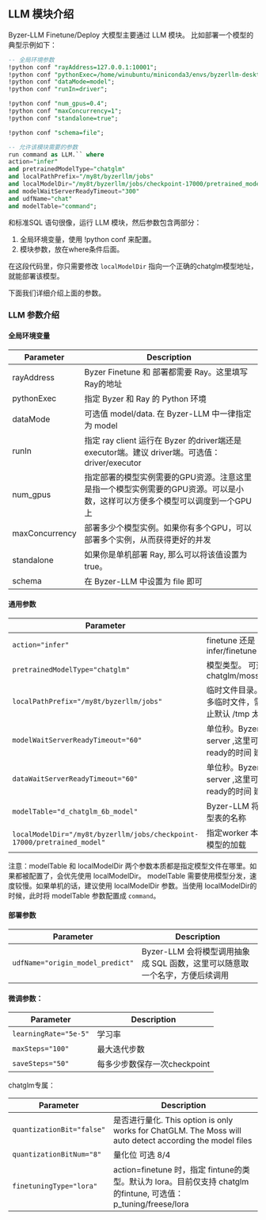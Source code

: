 ## LLM 模块介绍

Byzer-LLM Finetune/Deploy 大模型主要通过 LLM 模块。 比如部署一个模型的典型示例如下：

```sql
-- 全局环境参数
!python conf "rayAddress=127.0.0.1:10001";
!python conf "pythonExec=/home/winubuntu/miniconda3/envs/byzerllm-desktop/bin/python";
!python conf "dataMode=model";
!python conf "runIn=driver";

!python conf "num_gpus=0.4";
!python conf "maxConcurrency=1";
!python conf "standalone=true";

!python conf "schema=file";

-- 允许该模块需要的参数
run command as LLM.`` where 
action="infer"
and pretrainedModelType="chatglm"
and localPathPrefix="/my8t/byzerllm/jobs"
and localModelDir="/my8t/byzerllm/jobs/checkpoint-17000/pretrained_model"
and modelWaitServerReadyTimeout="300"
and udfName="chat"
and modelTable="command";
```

和标准SQL 语句很像，运行 LLM 模块，然后参数包含两部分：

1. 全局环境变量，使用 !python conf 来配置。
2. 模块参数，放在where条件后面。

在这段代码里，你只需要修改  `localModelDir` 指向一个正确的chatglm模型地址，就能部署该模型。

下面我们详细介绍上面的参数。

### LLM 参数介绍

#### 全局环境变量

| Parameter | Description |
|--|--|
|rayAddress| Byzer Finetune 和 部署都需要 Ray。这里填写 Ray的地址|
|pythonExec| 指定 Byzer 和 Ray 的 Python 环境|
|dataMode| 可选值 model/data. 在 Byzer-LLM 中一律指定为 model  |
|runIn| 指定 ray client 运行在 Byzer 的driver端还是 executor端。建议 driver端。可选值： driver/executor |
|num_gpus| 指定部署的模型实例需要的GPU资源。注意这里是指一个模型实例需要的GPU资源。可以是小数，这样可以方便多个模型可以调度到一个GPU上 |
|maxConcurrency| 部署多少个模型实例。如果你有多个GPU，可以部署多个实例，从而获得更好的并发 |
|standalone| 如果你是单机部署 Ray, 那么可以将该值设置为true。 |
|schema| 在 Byzer-LLM 中设置为 file 即可 |

#### 通用参数

| Parameter | Description |
|--|--|
|`action="infer"`| finetune 还是 部署模型。可选值为： infer/finetune |
|`pretrainedModelType="chatglm"`| 模型类型。 可选值：chatglm/moss/bark/whisper/dolly/qa/falcon|
|`localPathPrefix="/my8t/byzerllm/jobs"`  | 临时文件目录。部署模型的 worker 会产生很多临时文件，需要指定一个目录进行存储，防止默认 /tmp 太小的问题|
|`modelWaitServerReadyTimeout="60"`| 单位秒。Byzer-LLM 会提供模型的 socket server ,这里可以设置为等待socket server ready的时间 建议修改成 300|
|`dataWaitServerReadyTimeout="60"`| 单位秒。Byzer-LLM 会提供数据的 socket server ,这里可以设置为等待socket server ready的时间 建议修改成 300|
|`modelTable="d_chatglm_6b_model"`| Byzer-LLM 将模型也抽象成表，这里指定模型表的名称|
|`localModelDir="/my8t/byzerllm/jobs/checkpoint-17000/pretrained_model"`| 指定worker 本地的模型，这样可以极大的加速模型的加载|

注意：modelTable 和 localModelDir 两个参数本质都是指定模型文件在哪里。如果都被配置了，会优先使用 localModelDir。
modelTable 需要使用模型分发，速度较慢。如果单机的话，建议使用 localModelDir 参数。当使用 localModelDir的时候，此时将 modelTable 参数配置成 `command`。



#### 部署参数

| Parameter | Description |
|--|--|
|`udfName="origin_model_predict"`|Byzer-LLM 会将模型调用抽象成 SQL 函数，这里可以随意取一个名字，方便后续调用|


#### 微调参数：

| Parameter | Description |
|--|--|
|`learningRate="5e-5"`|学习率|
|`maxSteps="100"`|最大迭代步数|
|`saveSteps="50"`| 每多少步数保存一次checkpoint|

chatglm专属：

| Parameter | Description |
|--|--|
|`quantizationBit="false"`|是否进行量化. This option is only works for ChatGLM. The Moss will auto detect according the model files|
|`quantizationBitNum="8"`|量化位 可选 8/4|
|`finetuningType="lora"`| action=finetune 时，指定 fintune的类型。默认为 lora。目前仅支持 chatglm 的fintune, 可选值： p_tuning/freese/lora|



   